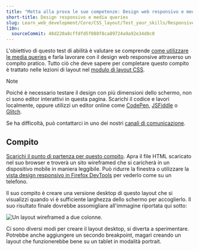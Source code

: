 ```yaml
---
title: "Metta alla prova le sue competenze: Design web responsivo e media queries"
short-title: Design responsivo e media queries
slug: Learn_web_development/Core/CSS_layout/Test_your_skills/Responsive_design
l10n:
  sourceCommit: 48d220a8cffdfd5f088f8ca89724a9a92e34d8c0
---
```


L'obiettivo di questo test di abilità è valutare se comprende [come utilizzare le media queries](/it/docs/Learn_web_development/Core/CSS_layout/Media_queries) e farla lavorare con il design web responsive attraverso un compito pratico. Tutto ciò che deve sapere per completare questo compito è trattato nelle lezioni di layout nel [modulo di layout CSS](/it/docs/Learn_web_development/Core/CSS_layout).

> [!NOTE]
> Poiché è necessario testare il design con più dimensioni dello schermo, non ci sono editor interattivi in questa pagina.
> Scarichi il codice e lavori localmente, oppure utilizzi un editor online come [CodePen](https://codepen.io/), [JSFiddle](https://jsfiddle.net/) o [Glitch](https://glitch.com/).
>
> Se ha difficoltà, può contattarci in uno dei nostri [canali di comunicazione](/it/docs/MDN/Community/Communication_channels).

## Compito

[Scarichi il punto di partenza per questo compito](https://github.com/mdn/css-examples/blob/main/learn/tasks/rwd/rwd-download.html). Apra il file HTML scaricato nel suo browser e troverà un sito wireframed che si caricherà in un dispositivo mobile in maniera leggibile. Può ridurre la finestra o utilizzare la [vista design responsivo in Firefox DevTools](https://firefox-source-docs.mozilla.org/devtools-user/index.html#responsive-design-mode) per vederlo come su un telefono.

Il suo compito è creare una versione desktop di questo layout che si visualizzi quando vi è sufficiente larghezza dello schermo per accoglierlo. Il suo risultato finale dovrebbe assomigliare all'immagine riportata qui sotto:

![Un layout wireframed a due colonne.](rwd-task.png)

Ci sono diversi modi per creare il layout desktop, si diverta a sperimentare. Potrebbe anche aggiungere un secondo breakpoint, magari creando un layout che funzionerebbe bene su un tablet in modalità portrait.
